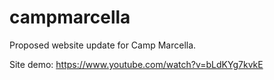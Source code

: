 # campmarcella
Proposed website update for Camp Marcella.

Site demo: https://www.youtube.com/watch?v=bLdKYg7kvkE

